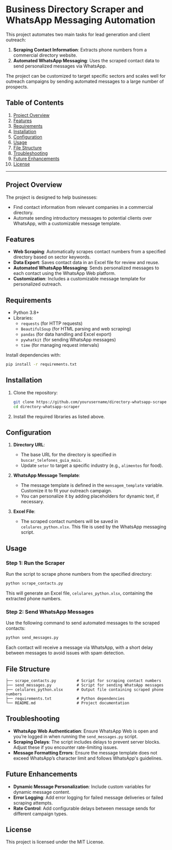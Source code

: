 # Business Directory Scraper and WhatsApp Messaging Automation

This project automates two main tasks for lead generation and client outreach:
1. **Scraping Contact Information**: Extracts phone numbers from a commercial directory website.
2. **Automated WhatsApp Messaging**: Uses the scraped contact data to send personalized messages via WhatsApp.

The project can be customized to target specific sectors and scales well for outreach campaigns by sending automated messages to a large number of prospects.

## Table of Contents
1. [Project Overview](#project-overview)
2. [Features](#features)
3. [Requirements](#requirements)
4. [Installation](#installation)
5. [Configuration](#configuration)
6. [Usage](#usage)
7. [File Structure](#file-structure)
8. [Troubleshooting](#troubleshooting)
9. [Future Enhancements](#future-enhancements)
10. [License](#license)

---

## Project Overview
The project is designed to help businesses:
- Find contact information from relevant companies in a commercial directory.
- Automate sending introductory messages to potential clients over WhatsApp, with a customizable message template.

## Features
- **Web Scraping**: Automatically scrapes contact numbers from a specified directory based on sector keywords.
- **Data Export**: Saves contact data in an Excel file for review and reuse.
- **Automated WhatsApp Messaging**: Sends personalized messages to each contact using the WhatsApp Web platform.
- **Customization**: Includes a customizable message template for personalized outreach.

## Requirements
- Python 3.8+
- Libraries:
  - `requests` (for HTTP requests)
  - `BeautifulSoup` (for HTML parsing and web scraping)
  - `pandas` (for data handling and Excel export)
  - `pywhatkit` (for sending WhatsApp messages)
  - `time` (for managing request intervals)

Install dependencies with:
```bash
pip install -r requirements.txt
```

## Installation
1. Clone the repository:
   ```bash
   git clone https://github.com/yourusername/directory-whatsapp-scraper.git
   cd directory-whatsapp-scraper
   ```
2. Install the required libraries as listed above.

## Configuration
1. **Directory URL**:
   - The base URL for the directory is specified in `buscar_telefones_guia_mais`.
   - Update `setor` to target a specific industry (e.g., `alimentos` for food).
   
2. **WhatsApp Message Template**:
   - The message template is defined in the `mensagem_template` variable. Customize it to fit your outreach campaign.
   - You can personalize it by adding placeholders for dynamic text, if necessary.

3. **Excel File**:
   - The scraped contact numbers will be saved in `celulares_python.xlsx`. This file is used by the WhatsApp messaging script.

## Usage
### Step 1: Run the Scraper
Run the script to scrape phone numbers from the specified directory:
```bash
python scrape_contacts.py
```
This will generate an Excel file, `celulares_python.xlsx`, containing the extracted phone numbers.

### Step 2: Send WhatsApp Messages
Use the following command to send automated messages to the scraped contacts:
```bash
python send_messages.py
```

Each contact will receive a message via WhatsApp, with a short delay between messages to avoid issues with spam detection.

## File Structure
```
├── scrape_contacts.py         # Script for scraping contact numbers
├── send_messages.py           # Script for sending WhatsApp messages
├── celulares_python.xlsx      # Output file containing scraped phone numbers
├── requirements.txt           # Python dependencies
└── README.md                  # Project documentation
```

## Troubleshooting
- **WhatsApp Web Authentication**: Ensure WhatsApp Web is open and you’re logged in when running the `send_messages.py` script.
- **Scraping Delays**: The script includes delays to prevent server blocks. Adjust these if you encounter rate-limiting issues.
- **Message Formatting Errors**: Ensure the message template does not exceed WhatsApp’s character limit and follows WhatsApp's guidelines.

## Future Enhancements
- **Dynamic Message Personalization**: Include custom variables for dynamic message content.
- **Error Logging**: Add error logging for failed message deliveries or failed scraping attempts.
- **Rate Control**: Add configurable delays between message sends for different campaign types.

## License
This project is licensed under the MIT License.
